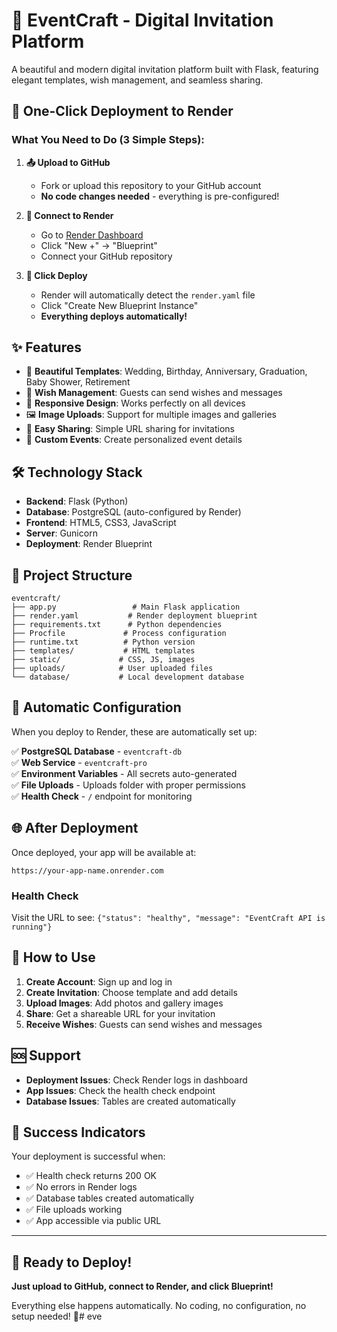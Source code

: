# 🎉 EventCraft - Digital Invitation Platform

A beautiful and modern digital invitation platform built with Flask, featuring elegant templates, wish management, and seamless sharing.

## 🚀 **One-Click Deployment to Render**

### **What You Need to Do (3 Simple Steps):**

1. **📤 Upload to GitHub**
   - Fork or upload this repository to your GitHub account
   - **No code changes needed** - everything is pre-configured!

2. **🔗 Connect to Render**
   - Go to [Render Dashboard](https://dashboard.render.com)
   - Click "New +" → "Blueprint"
   - Connect your GitHub repository

3. **🎯 Click Deploy**
   - Render will automatically detect the `render.yaml` file
   - Click "Create New Blueprint Instance"
   - **Everything deploys automatically!**

## ✨ **Features**

- 🎨 **Beautiful Templates**: Wedding, Birthday, Anniversary, Graduation, Baby Shower, Retirement
- 💝 **Wish Management**: Guests can send wishes and messages
- 📱 **Responsive Design**: Works perfectly on all devices
- 🖼️ **Image Uploads**: Support for multiple images and galleries
- 🔗 **Easy Sharing**: Simple URL sharing for invitations
- 🎊 **Custom Events**: Create personalized event details

## 🛠️ **Technology Stack**

- **Backend**: Flask (Python)
- **Database**: PostgreSQL (auto-configured by Render)
- **Frontend**: HTML5, CSS3, JavaScript
- **Server**: Gunicorn
- **Deployment**: Render Blueprint

## 📁 **Project Structure**

```
eventcraft/
├── app.py                 # Main Flask application
├── render.yaml           # Render deployment blueprint
├── requirements.txt      # Python dependencies
├── Procfile             # Process configuration
├── runtime.txt          # Python version
├── templates/           # HTML templates
├── static/             # CSS, JS, images
├── uploads/            # User uploaded files
└── database/           # Local development database
```

## 🔧 **Automatic Configuration**

When you deploy to Render, these are automatically set up:

✅ **PostgreSQL Database** - `eventcraft-db`  
✅ **Web Service** - `eventcraft-pro`  
✅ **Environment Variables** - All secrets auto-generated  
✅ **File Uploads** - Uploads folder with proper permissions  
✅ **Health Check** - `/` endpoint for monitoring  

## 🌐 **After Deployment**

Once deployed, your app will be available at:
```
https://your-app-name.onrender.com
```

### **Health Check**
Visit the URL to see: `{"status": "healthy", "message": "EventCraft API is running"}`

## 📱 **How to Use**

1. **Create Account**: Sign up and log in
2. **Create Invitation**: Choose template and add details
3. **Upload Images**: Add photos and gallery images
4. **Share**: Get a shareable URL for your invitation
5. **Receive Wishes**: Guests can send wishes and messages

## 🆘 **Support**

- **Deployment Issues**: Check Render logs in dashboard
- **App Issues**: Check the health check endpoint
- **Database Issues**: Tables are created automatically

## 🎯 **Success Indicators**

Your deployment is successful when:
- ✅ Health check returns 200 OK
- ✅ No errors in Render logs
- ✅ Database tables created automatically
- ✅ File uploads working
- ✅ App accessible via public URL

---

## 🚀 **Ready to Deploy!**

**Just upload to GitHub, connect to Render, and click Blueprint!**

Everything else happens automatically. No coding, no configuration, no setup needed! 🎉#   e v e  
 